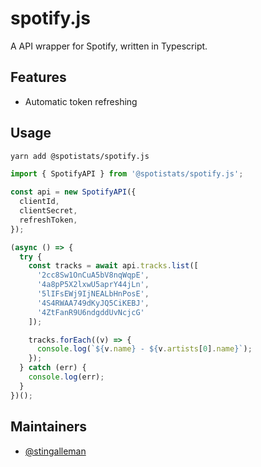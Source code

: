 # spotify.js

A API wrapper for Spotify, written in Typescript.

## Features

- Automatic token refreshing

## Usage

```bash
yarn add @spotistats/spotify.js
```

```ts
import { SpotifyAPI } from '@spotistats/spotify.js';

const api = new SpotifyAPI({
  clientId,
  clientSecret,
  refreshToken,
});

(async () => {
  try {
    const tracks = await api.tracks.list([
      '2cc8Sw1OnCuA5bV8nqWqpE',
      '4a8pP5X2lxwU5aprY44jLn',
      '5lIFsEWj9IjNEALbHnPosE',
      '4S4RWAA749dKyJQ5CiKEBJ',
      '4ZtFanR9U6ndgddUvNcjcG'
    ]);

    tracks.forEach((v) => {
      console.log(`${v.name} - ${v.artists[0].name}`);
    });
  } catch (err) {
    console.log(err);
  }
})();
```

## Maintainers

- [@stingalleman](https://github.com/stingalleman)
